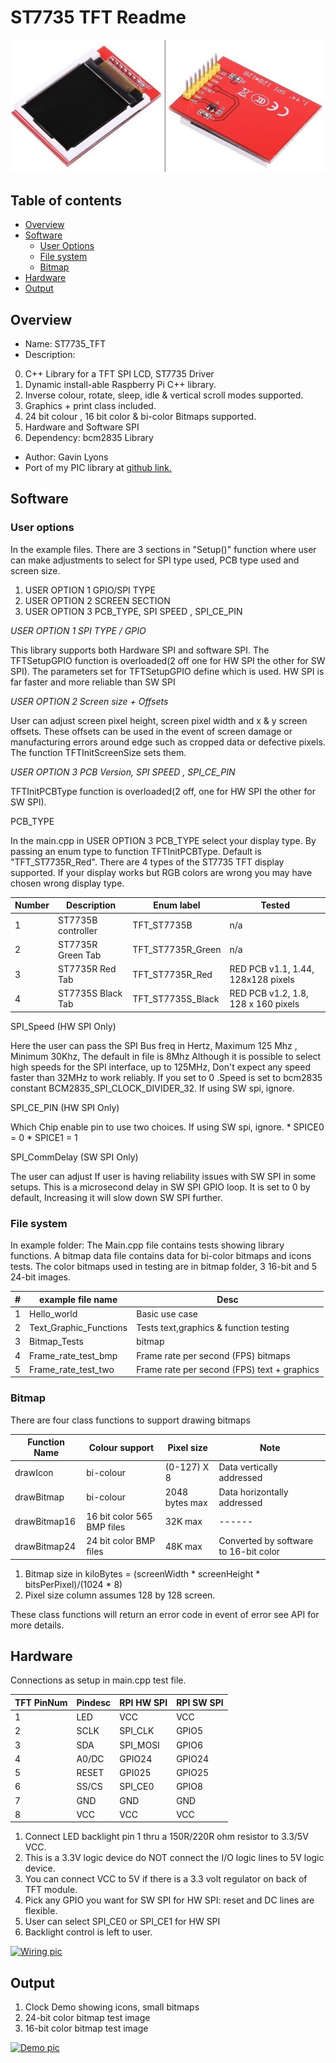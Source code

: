 # ST7735 TFT Readme

[![ Image TFT ](https://github.com/gavinlyonsrepo/pic_16F18346_projects/blob/master/images/st7735/pcb.jpg)](https://github.com/gavinlyonsrepo/pic_16F18346_projects/blob/master/images/st7735/pcb.jpg)

## Table of contents

  * [Overview](#overview)
  * [Software](#software)
      * [User Options](#user-options)
      * [File system](#file-system)
      * [Bitmap](#bitmap)  
  * [Hardware](#hardware)
  * [Output](#output)

## Overview

* Name: ST7735_TFT
* Description:

0. C++ Library for a TFT SPI LCD, ST7735 Driver
1. Dynamic install-able Raspberry Pi C++ library.
2. Inverse colour, rotate, sleep, idle  & vertical scroll modes supported.
3. Graphics + print class included.
4. 24 bit colour , 16 bit color & bi-color Bitmaps supported.
5. Hardware and Software SPI
6. Dependency: bcm2835 Library

* Author: Gavin Lyons
* Port of my PIC library at [github link.](https://github.com/gavinlyonsrepo/pic_16F18346_projects)

## Software

### User options

In the example files. There are 3 sections in "Setup()" function 
where user can make adjustments to select for SPI type used, PCB type used and screen size.

1. USER OPTION 1 GPIO/SPI TYPE
2. USER OPTION 2 SCREEN SECTION 
3. USER OPTION 3 PCB_TYPE, SPI SPEED , SPI_CE_PIN

*USER OPTION 1 SPI TYPE / GPIO*

This library supports both Hardware SPI and software SPI.
The TFTSetupGPIO function is overloaded(2 off one for HW SPI the other for SW SPI).
The parameters set for TFTSetupGPIO define which is used.
HW SPI is far faster and more reliable than SW SPI

*USER OPTION 2 Screen size  + Offsets*

User can adjust screen pixel height, screen pixel width and x & y screen offsets.
These offsets can be used in the event of screen damage or manufacturing errors around edge 
such as cropped data or defective pixels.
The function TFTInitScreenSize sets them.

*USER OPTION 3 PCB Version, SPI SPEED , SPI_CE_PIN*

TFTInitPCBType function is overloaded(2 off, one for HW SPI the other for SW SPI).

PCB_TYPE

In the main.cpp in USER OPTION 3 PCB_TYPE select your display type.
By passing an enum type to function  TFTInitPCBType.
Default is "TFT_ST7735R_Red". There are 4 types of the ST7735 TFT display supported.
If your display works but RGB colors are wrong you may have chosen wrong display type.

| Number | Description | Enum label| Tested |
| ---- | ---- | --- | ---| 
| 1 | ST7735B controller| TFT_ST7735B | n/a |
| 2 | ST7735R Green Tab | TFT_ST7735R_Green | n/a |
| 3 | ST7735R Red Tab   | TFT_ST7735R_Red | RED PCB v1.1, 1.44, 128x128 pixels |
| 4 | ST7735S Black Tab | TFT_ST7735S_Black | RED PCB v1.2, 1.8, 128 x 160 pixels |


SPI_Speed (HW SPI Only)

Here the user can pass the SPI Bus freq in Hertz,
Maximum 125 Mhz , Minimum 30Khz, The default in file is 8Mhz 
Although it is possible to select high speeds for the SPI interface, up to 125MHz,
Don't expect any speed faster than 32MHz to work reliably.
If you set to 0 .Speed is set to bcm2835 
constant BCM2835_SPI_CLOCK_DIVIDER_32. If using SW spi, ignore.

SPI_CE_PIN (HW SPI Only)

Which Chip enable pin to use two choices. If using SW spi, ignore.
	* SPICE0 = 0
	* SPICE1 = 1

SPI_CommDelay (SW SPI Only)

The user can adjust If user is having reliability issues with SW SPI in some setups.
This is a microsecond delay in SW SPI GPIO loop. It is set to 0 by default, Increasing it will slow 
down SW SPI further.

### File system

In example folder:
The Main.cpp file contains tests showing library functions.
A bitmap data file contains data for bi-color bitmaps and icons tests.
The color bitmaps used in testing are in bitmap folder, 3 16-bit and 5 24-bit images.

| # | example file name  | Desc|
| ------ | ------ |  ------ |
| 1 | Hello_world| Basic use case |
| 2 | Text_Graphic_Functions | Tests text,graphics & function testing  |
| 3 | Bitmap_Tests | bitmap |
| 4 | Frame_rate_test_bmp | Frame rate per second (FPS) bitmaps |
| 5 | Frame_rate_test_two  | Frame rate per second (FPS) text + graphics |

### Bitmap

There are four class functions to support drawing bitmaps

| Function Name | Colour support | Pixel size |  Note |
| ------ | ------ | ------ | ------ |
| drawIcon | bi-colour | (0-127) X 8  | Data vertically addressed |
| drawBitmap | bi-colour |  2048 bytes max | Data horizontally  addressed |
| drawBitmap16 | 16 bit color 565 BMP files |  32K max | ------ |
| drawBitmap24  | 24 bit color BMP files | 48K max | Converted by software to 16-bit color  |

1. Bitmap size in kiloBytes = (screenWidth * screenHeight * bitsPerPixel)/(1024 * 8)
2. Pixel size column assumes 128 by 128 screen.

These class functions will return an error code in event of error see API for more details.

## Hardware

Connections as setup in main.cpp test file.

| TFT PinNum | Pindesc | RPI HW SPI | RPI SW SPI |
| --- | --- | --- | --- |
| 1 | LED | VCC |  VCC |
| 2 | SCLK | SPI_CLK | GPIO5 |
| 3 | SDA | SPI_MOSI | GPIO6 |
| 4 | A0/DC | GPIO24 | GPIO24  |
| 5 | RESET | GPI025  | GPIO25 |
| 6 | SS/CS | SPI_CE0 | GPIO8 |
| 7 | GND | GND | GND |
| 8 | VCC | VCC | VCC  |

1. Connect LED backlight pin 1 thru a 150R/220R ohm resistor to 3.3/5V VCC.
2. This is a 3.3V logic device do NOT connect the I/O logic lines to 5V logic device.
3. You can connect VCC to 5V if there is a 3.3 volt regulator on back of TFT module.
4. Pick any GPIO you want for SW SPI for HW SPI: reset and DC lines are flexible.
5. User can select  SPI_CE0  or SPI_CE1 for HW SPI
6. Backlight control is left to user.

[![ Wiring pic ](https://github.com/gavinlyonsrepo/ST7735_TFT_RPI/blob/main/extra/images/wiring.jpg)](https://github.com/gavinlyonsrepo/ST7735_TFT_RPI/blob/main/extra/images/wiring.jpg)

## Output

1. Clock Demo showing icons, small bitmaps
2. 24-bit color bitmap test image
3. 16-bit color bitmap test image

[![ Demo pic ](https://github.com/gavinlyonsrepo/ST7735_TFT_RPI/blob/main/extra/images/4.jpg)](https://github.com/gavinlyonsrepo/ST7735_TFT_RPI/blob/main/extra/images/4.jpg)

